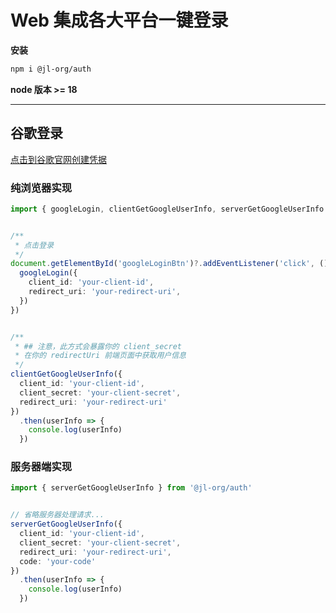 # Web 集成各大平台一键登录

**安装**
```bash
npm i @jl-org/auth
```

**node 版本 >= 18**

---


## 谷歌登录

[点击到谷歌官网创建凭据](https://console.cloud.google.com/apis)


### 纯浏览器实现

```ts
import { googleLogin, clientGetGoogleUserInfo, serverGetGoogleUserInfo } from '@jl-org/auth'


/**
 * 点击登录
 */
document.getElementById('googleLoginBtn')?.addEventListener('click', () => {
  googleLogin({
    client_id: 'your-client-id',
    redirect_uri: 'your-redirect-uri',
  })
})


/**
 * ## 注意，此方式会暴露你的 client_secret
 * 在你的 redirectUri 前端页面中获取用户信息
 */
clientGetGoogleUserInfo({
  client_id: 'your-client-id',
  client_secret: 'your-client-secret',
  redirect_uri: 'your-redirect-uri'
})
  .then(userInfo => {
    console.log(userInfo)
  })
```

### 服务器端实现

```ts
import { serverGetGoogleUserInfo } from '@jl-org/auth'


// 省略服务器处理请求...
serverGetGoogleUserInfo({
  client_id: 'your-client-id',
  client_secret: 'your-client-secret',
  redirect_uri: 'your-redirect-uri',
  code: 'your-code'
})
  .then(userInfo => {
    console.log(userInfo)
  })
```